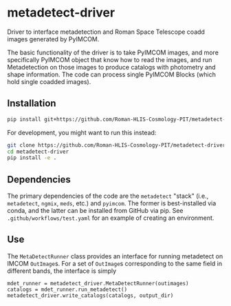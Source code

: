 # metadetect-driver

Driver to interface metadetection and Roman Space Telescope coadd images generated by PyIMCOM.

The basic functionality of the driver is to take PyIMCOM images, and more specifically PyIMCOM object that know how to read the images, and run Metadetection on those images to produce catalogs with photometry and shape information.
The code can process single PyIMCOM Blocks (which hold single coadded images).

## Installation

```bash
pip install git+https://github.com/Roman-HLIS-Cosmology-PIT/metadetect-driver.git
```

For development, you might want to run this instead:
```bash
git clone https://github.com/Roman-HLIS-Cosmology-PIT/metadetect-driver.git
cd metadetect-driver
pip install -e .
```

## Dependencies

The primary dependencies of the code are the `metadetect` "stack" (i.e., `metadetect`, `ngmix`, `meds`, etc.) and `pyimcom`.
The former is best-installed via conda, and the latter can be installed from GitHub via pip.
See `.github/workflows/test.yaml` for an example of creating an environment.

## Use

The `MetaDetectRunner` class provides an interface for running metadetect on IMCOM `OutImage`s.
For a set of `OutImage`s corresponding to the same field in different bands, the interface is simply
```
mdet_runner = metadetect_driver.MetaDetectRunner(outimages)
catalogs = mdet_runner.run_metadetect()
metadetect_driver.write_catalogs(catalogs, output_dir)
```

